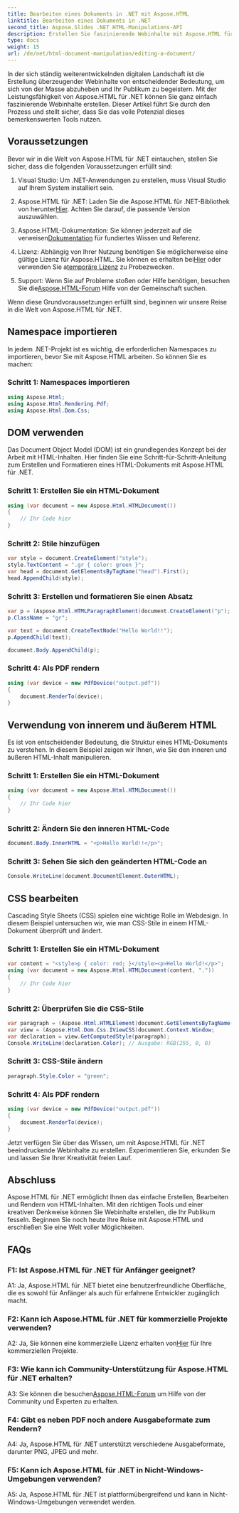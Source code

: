 ```yaml
---
title: Bearbeiten eines Dokuments in .NET mit Aspose.HTML
linktitle: Bearbeiten eines Dokuments in .NET
second_title: Aspose.Slides .NET HTML-Manipulations-API
description: Erstellen Sie faszinierende Webinhalte mit Aspose.HTML für .NET. Erfahren Sie, wie Sie HTML, CSS und mehr manipulieren.
type: docs
weight: 15
url: /de/net/html-document-manipulation/editing-a-document/
---
```


In der sich ständig weiterentwickelnden digitalen Landschaft ist die Erstellung überzeugender Webinhalte von entscheidender Bedeutung, um sich von der Masse abzuheben und Ihr Publikum zu begeistern. Mit der Leistungsfähigkeit von Aspose.HTML für .NET können Sie ganz einfach faszinierende Webinhalte erstellen. Dieser Artikel führt Sie durch den Prozess und stellt sicher, dass Sie das volle Potenzial dieses bemerkenswerten Tools nutzen.

## Voraussetzungen

Bevor wir in die Welt von Aspose.HTML für .NET eintauchen, stellen Sie sicher, dass die folgenden Voraussetzungen erfüllt sind:

1. Visual Studio: Um .NET-Anwendungen zu erstellen, muss Visual Studio auf Ihrem System installiert sein.

2. Aspose.HTML für .NET: Laden Sie die Aspose.HTML für .NET-Bibliothek von herunter[Hier](https://releases.aspose.com/html/net/). Achten Sie darauf, die passende Version auszuwählen.

3.  Aspose.HTML-Dokumentation: Sie können jederzeit auf die verweisen[Dokumentation](https://reference.aspose.com/html/net/) für fundiertes Wissen und Referenz.

4.  Lizenz: Abhängig von Ihrer Nutzung benötigen Sie möglicherweise eine gültige Lizenz für Aspose.HTML. Sie können es erhalten bei[Hier](https://purchase.aspose.com/buy) oder verwenden Sie a[temporäre Lizenz](https://purchase.aspose.com/temporary-license/) zu Probezwecken.

5.  Support: Wenn Sie auf Probleme stoßen oder Hilfe benötigen, besuchen Sie die[Aspose.HTML-Forum](https://forum.aspose.com/) Hilfe von der Gemeinschaft suchen.

Wenn diese Grundvoraussetzungen erfüllt sind, beginnen wir unsere Reise in die Welt von Aspose.HTML für .NET.

## Namespace importieren

In jedem .NET-Projekt ist es wichtig, die erforderlichen Namespaces zu importieren, bevor Sie mit Aspose.HTML arbeiten. So können Sie es machen:

### Schritt 1: Namespaces importieren

```csharp
using Aspose.Html;
using Aspose.Html.Rendering.Pdf;
using Aspose.Html.Dom.Css;
```

## DOM verwenden

Das Document Object Model (DOM) ist ein grundlegendes Konzept bei der Arbeit mit HTML-Inhalten. Hier finden Sie eine Schritt-für-Schritt-Anleitung zum Erstellen und Formatieren eines HTML-Dokuments mit Aspose.HTML für .NET.

### Schritt 1: Erstellen Sie ein HTML-Dokument

```csharp
using (var document = new Aspose.Html.HTMLDocument())
{
    // Ihr Code hier
}
```

### Schritt 2: Stile hinzufügen

```csharp
var style = document.CreateElement("style");
style.TextContent = ".gr { color: green }";
var head = document.GetElementsByTagName("head").First();
head.AppendChild(style);
```

### Schritt 3: Erstellen und formatieren Sie einen Absatz

```csharp
var p = (Aspose.Html.HTMLParagraphElement)document.CreateElement("p");
p.ClassName = "gr";

var text = document.CreateTextNode("Hello World!!");
p.AppendChild(text);

document.Body.AppendChild(p);
```

### Schritt 4: Als PDF rendern

```csharp
using (var device = new PdfDevice("output.pdf"))
{
    document.RenderTo(device);
}
```

## Verwendung von innerem und äußerem HTML

Es ist von entscheidender Bedeutung, die Struktur eines HTML-Dokuments zu verstehen. In diesem Beispiel zeigen wir Ihnen, wie Sie den inneren und äußeren HTML-Inhalt manipulieren.

### Schritt 1: Erstellen Sie ein HTML-Dokument

```csharp
using (var document = new Aspose.Html.HTMLDocument())
{
    // Ihr Code hier
}
```

### Schritt 2: Ändern Sie den inneren HTML-Code

```csharp
document.Body.InnerHTML = "<p>Hello World!!</p>";
```

### Schritt 3: Sehen Sie sich den geänderten HTML-Code an

```csharp
Console.WriteLine(document.DocumentElement.OuterHTML);
```

## CSS bearbeiten

Cascading Style Sheets (CSS) spielen eine wichtige Rolle im Webdesign. In diesem Beispiel untersuchen wir, wie man CSS-Stile in einem HTML-Dokument überprüft und ändert.

### Schritt 1: Erstellen Sie ein HTML-Dokument

```csharp
var content = "<style>p { color: red; }</style><p>Hello World!</p>";
using (var document = new Aspose.Html.HTMLDocument(content, "."))
{
    // Ihr Code hier
}
```

### Schritt 2: Überprüfen Sie die CSS-Stile

```csharp
var paragraph = (Aspose.Html.HTMLElement)document.GetElementsByTagName("p").First();
var view = (Aspose.Html.Dom.Css.IViewCSS)document.Context.Window;
var declaration = view.GetComputedStyle(paragraph);
Console.WriteLine(declaration.Color); // Ausgabe: RGB(255, 0, 0)
```

### Schritt 3: CSS-Stile ändern

```csharp
paragraph.Style.Color = "green";
```

### Schritt 4: Als PDF rendern

```csharp
using (var device = new PdfDevice("output.pdf"))
{
    document.RenderTo(device);
}
```

Jetzt verfügen Sie über das Wissen, um mit Aspose.HTML für .NET beeindruckende Webinhalte zu erstellen. Experimentieren Sie, erkunden Sie und lassen Sie Ihrer Kreativität freien Lauf.

## Abschluss

Aspose.HTML für .NET ermöglicht Ihnen das einfache Erstellen, Bearbeiten und Rendern von HTML-Inhalten. Mit den richtigen Tools und einer kreativen Denkweise können Sie Webinhalte erstellen, die Ihr Publikum fesseln. Beginnen Sie noch heute Ihre Reise mit Aspose.HTML und erschließen Sie eine Welt voller Möglichkeiten.

## FAQs

### F1: Ist Aspose.HTML für .NET für Anfänger geeignet?

A1: Ja, Aspose.HTML für .NET bietet eine benutzerfreundliche Oberfläche, die es sowohl für Anfänger als auch für erfahrene Entwickler zugänglich macht.

### F2: Kann ich Aspose.HTML für .NET für kommerzielle Projekte verwenden?

 A2: Ja, Sie können eine kommerzielle Lizenz erhalten von[Hier](https://purchase.aspose.com/buy) für Ihre kommerziellen Projekte.

### F3: Wie kann ich Community-Unterstützung für Aspose.HTML für .NET erhalten?

 A3: Sie können die besuchen[Aspose.HTML-Forum](https://forum.aspose.com/) um Hilfe von der Community und Experten zu erhalten.

### F4: Gibt es neben PDF noch andere Ausgabeformate zum Rendern?

A4: Ja, Aspose.HTML für .NET unterstützt verschiedene Ausgabeformate, darunter PNG, JPEG und mehr.

### F5: Kann ich Aspose.HTML für .NET in Nicht-Windows-Umgebungen verwenden?

A5: Ja, Aspose.HTML für .NET ist plattformübergreifend und kann in Nicht-Windows-Umgebungen verwendet werden.